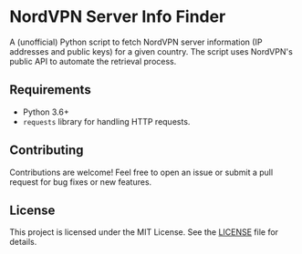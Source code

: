 # NordVPN Server Info Finder

A (unofficial) Python script to fetch NordVPN server information (IP addresses and public keys) for a given country. The script uses NordVPN's public API to automate the retrieval process.

## Requirements

- Python 3.6+
- `requests` library for handling HTTP requests.


## Contributing

Contributions are welcome! Feel free to open an issue or submit a pull request for bug fixes or new features.

## License

This project is licensed under the MIT License. See the [LICENSE](LICENSE) file for details.

